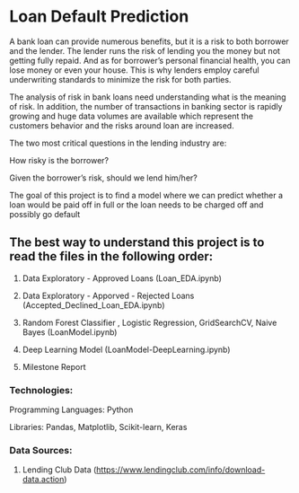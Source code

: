 # Loan Default Prediction



A bank loan can provide numerous benefits, but it is a risk to both borrower and the lender. The lender runs the risk of lending you the money but not getting fully repaid. And as for borrower’s personal financial health, you can lose money or even your house. This is why lenders employ careful underwriting standards to minimize the risk for both parties.



The analysis of risk in bank loans need understanding what is the meaning of risk. In addition, the number of transactions in banking sector is rapidly growing and huge data volumes are available which represent  the customers behavior and the risks around loan are increased. 



The two most critical questions in the lending industry are: 

How risky is the borrower? 

Given the borrower’s risk, should we lend him/her? 



The goal of this project is to find a model where we can predict whether a loan would be paid off in full or the loan needs to be charged off and possibly go default



## The best way to understand this project is to read the files in the following order:



1.  Data Exploratory - Approved Loans (Loan_EDA.ipynb)

2.  Data Exploratory - Apporved - Rejected Loans (Accepted_Declined_Loan_EDA.ipynb)

3.  Random Forest Classifier , Logistic Regression, GridSearchCV, Naive Bayes (LoanModel.ipynb)

4.  Deep Learning Model (LoanModel-DeepLearning.ipynb)

5.  Milestone Report



### Technologies:

Programming Languages: Python

Libraries: Pandas, Matplotlib, Scikit-learn, Keras



### Data Sources:

1. Lending Club Data (https://www.lendingclub.com/info/download-data.action)





